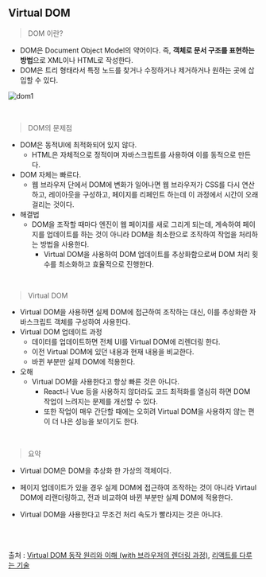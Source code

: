 ## Virtual DOM

> DOM 이란?

- DOM은 Document Object Model의 약어이다. 즉, **객체로 문서 구조를 표현하는 방법**으로 XML이나 HTML로 작성한다.
- DOM은 트리 형태라서 특정 노드를 찾거나 수정하거나 제거하거나 원하는 곳에 삽입할 수 있다.

![dom1](https://user-images.githubusercontent.com/68210266/158046207-c1485dd8-18b1-45d7-9d0e-45e169c85bfa.PNG)

<br>

> DOM의 문제점

* DOM은 동적UI에 최적화되어 있지 않다. 
  * HTML은 자체적으로 정적이며 자바스크립트를 사용하여 이를 동적으로 만든다.
* DOM 자체는 빠르다. 
  * 웹 브라우저 단에서 DOM에 변화가 일어나면 웹 브라우저가 CSS를 다시 연산하고, 레이아웃을 구성하고, 페이지를 리페인트 하는데 이 과정에서 시간이 오래 걸리는 것이다.
* 해결법
  * DOM을 조작할 때마다 엔진이 웹 페이지를 새로 그리게 되는데, 계속하여 페이지를 업데이트를 하는 것이 아니라 DOM을 최소한으로 조작하여 작업을 처리하는 방법을 사용한다.
    * Virtual DOM을 사용하여 DOM 업데이트를 추상화함으로써 DOM 처리 횟수를 최소화하고 효율적으로 진행한다.

<br>

> Virtual DOM

* Virtual DOM을 사용하면 실제 DOM에 접근하여 조작하는 대신, 이를 추상화한 자바스크립트 객체를 구성하여 사용한다.
* Virtual DOM 업데이트 과정
  * 데이터를 업데이트하면 전체 UI를 Virtual DOM에 리렌더링 한다.
  * 이전 Virtual DOM에 있던 내용과 현재 내용을 비교한다.
  * 바뀐 부분만 실제 DOM에 적용한다.
* 오해
  * Virtual DOM을 사용한다고 항상 빠른 것은 아니다.
    * React나 Vue 등을 사용하지 않더라도 코드 최적화를 열심히 하면 DOM 작업이 느려지는 문제를 개선할 수 있다.
    * 또한 작업이 매우 간단할 때에는 오히려 Virtual DOM을 사용하지 않는 편이 더 나은 성능을 보이기도 한다.

<br>

> 요약

* Virtual DOM은 DOM을 추상화 한 가상의 객체이다. 

* 페이지 업데이트가 있을 경우 실제 DOM에 접근하여 조작하는 것이 아니라 Virtaul DOM에 리랜더링하고, 전과 비교하여 바뀐 부분만 실제 DOM에 적용한다.

* Virtual DOM을 사용한다고 무조건 처리 속도가 빨라지는 것은 아니다.

<br>

<br>

출처 : [Virtual DOM 동작 원리와 이해 (with 브라우저의 렌더링 과정)](https://jeong-pro.tistory.com/210), [리액트를 다루는 기술](http://www.kyobobook.co.kr/product/detailViewKor.laf?mallGb=KOR&ejkGb=KOR&barcode=9791160508796)